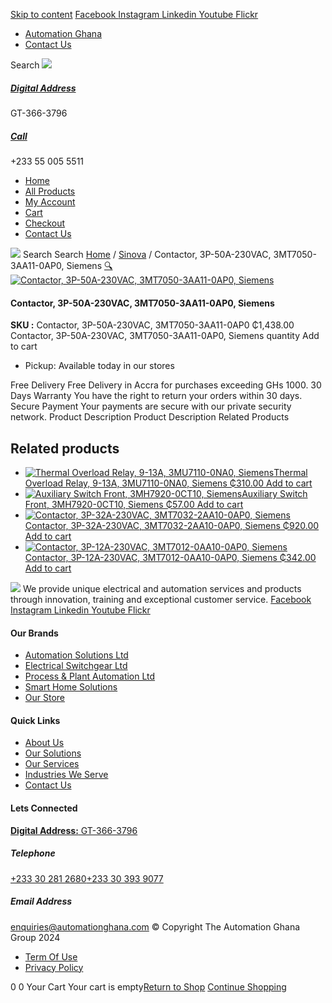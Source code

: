 [Skip to content](https://store.automationghana.com/product/contactor-3p-50a-230vac-3mt7050-3aa11-0ap0-siemens/#content)
[ Facebook ](https://www.facebook.com/automationgh/) [ Instagram ](https://www.instagram.com/automationgh/) [ Linkedin ](https://www.linkedin.com/company/the-automation-ghana-limited/) [ Youtube ](https://www.youtube.com/channel/UCurrRDUSm5oIW39VXjn1u0w) [ Flickr ](https://www.flickr.com/photos/181794037@N07/)
  * [ Automation Ghana ](https://automationghana.com)
  * [ Contact Us ](https://store.automationghana.com/contact/)


Search
[ ![](https://store.automationghana.com/wp-content/uploads/2024/04/Website-TAGG-Logo-BLUE.png) ](https://store.automationghana.com/)
[ ](https://maps.app.goo.gl/m4xeaagWCNbLk4jM6)
#####  [ Digital Address ](https://maps.app.goo.gl/m4xeaagWCNbLk4jM6)
GT-366-3796 
[ ](tel:+233550055511)
#####  [ Call ](tel:+233550055511)
+233 55 005 5511 
  * [Home](https://store.automationghana.com/)
  * [All Products](https://store.automationghana.com/shop/)
  * [My Account](https://store.automationghana.com/my-account/)
  * [Cart](https://store.automationghana.com/cart/)
  * [Checkout](https://store.automationghana.com/checkout/)
  * [Contact Us](https://store.automationghana.com/contact/)


[![](https://store.automationghana.com/wp-content/uploads/2024/04/AutomationGhana_logo_white.png)](https://store.automationghana.com)
Search
Search
[Home](https://store.automationghana.com) / [Sinova](https://store.automationghana.com/product-category/sinova-siemens/) / Contactor, 3P-50A-230VAC, 3MT7050-3AA11-0AP0, Siemens
[🔍](https://store.automationghana.com/product/contactor-3p-50a-230vac-3mt7050-3aa11-0ap0-siemens/)
[![Contactor, 3P-50A-230VAC, 3MT7050-3AA11-0AP0, Siemens](https://store.automationghana.com/wp-content/uploads/2025/03/P_IN01_XX_00058i.jpg)](https://store.automationghana.com/wp-content/uploads/2025/03/P_IN01_XX_00058i.jpg)
####  Contactor, 3P-50A-230VAC, 3MT7050-3AA11-0AP0, Siemens 
**SKU :** Contactor, 3P-50A-230VAC, 3MT7050-3AA11-0AP0 
₵1,438.00
Contactor, 3P-50A-230VAC, 3MT7050-3AA11-0AP0, Siemens quantity
Add to cart
  * Pickup: Available today in our stores


Free Delivery 
Free Delivery in Accra for purchases exceeding GHs 1000. 
30 Days Warranty 
You have the right to return your orders within 30 days. 
Secure Payment 
Your payments are secure with our private security network. 
Product Description
Product Description
Related Products 
## Related products
  * [![Thermal Overload Relay, 9-13A, 3MU7110-0NA0, Siemens](https://store.automationghana.com/wp-content/uploads/2025/03/thermal-overload-300x300.png)Thermal Overload Relay, 9-13A, 3MU7110-0NA0, Siemens ₵310.00 ](https://store.automationghana.com/product/thermal-overload-relay-9-13a-3mu7110-0na0-siemens/)
[Add to cart](https://store.automationghana.com/product/contactor-3p-50a-230vac-3mt7050-3aa11-0ap0-siemens/?add-to-cart=24508)
  * [![Auxiliary Switch Front, 3MH7920-0CT10, Siemens](https://store.automationghana.com/wp-content/uploads/2025/03/Aux-Switch-Front-300x300.jpg)Auxiliary Switch Front, 3MH7920-0CT10, Siemens ₵57.00 ](https://store.automationghana.com/product/auxiliary-switch-front-3mh7920-0ct10-siemens/)
[Add to cart](https://store.automationghana.com/product/contactor-3p-50a-230vac-3mt7050-3aa11-0ap0-siemens/?add-to-cart=24499)
  * [![Contactor, 3P-32A-230VAC, 3MT7032-2AA10-0AP0, Siemens](https://store.automationghana.com/wp-content/uploads/2025/03/P_IN01_XX_00058i.jpg)Contactor, 3P-32A-230VAC, 3MT7032-2AA10-0AP0, Siemens ₵920.00 ](https://store.automationghana.com/product/contactor-3p-32a-230vac-3mt7032-2aa10-0ap0-siemens/)
[Add to cart](https://store.automationghana.com/product/contactor-3p-50a-230vac-3mt7050-3aa11-0ap0-siemens/?add-to-cart=24489)
  * [![Contactor, 3P-12A-230VAC, 3MT7012-0AA10-0AP0, Siemens](https://store.automationghana.com/wp-content/uploads/2025/03/P_IN01_XX_00058i.jpg)Contactor, 3P-12A-230VAC, 3MT7012-0AA10-0AP0, Siemens ₵342.00 ](https://store.automationghana.com/product/contactor-3p-12a-230vac-3mt7012-0aa10-0ap0-siemens/)
[Add to cart](https://store.automationghana.com/product/contactor-3p-50a-230vac-3mt7050-3aa11-0ap0-siemens/?add-to-cart=24486)


![](https://store.automationghana.com/wp-content/uploads/2024/04/AutomationGhana_logo_white.png)
We provide unique electrical and automation services and products through innovation, training and exceptional customer service.
[ Facebook ](https://www.facebook.com/automationgh/) [ Instagram ](https://www.instagram.com/automationgh/) [ Linkedin ](https://www.linkedin.com/company/the-automation-ghana-limited/) [ Youtube ](https://www.youtube.com/channel/UCurrRDUSm5oIW39VXjn1u0w) [ Flickr ](https://www.flickr.com/photos/181794037@N07/)
#### Our Brands
  * [ Automation Solutions Ltd ](https://store.automationghana.com/product/contactor-3p-50a-230vac-3mt7050-3aa11-0ap0-siemens/)
  * [ Electrical Switchgear Ltd ](https://store.automationghana.com/product/contactor-3p-50a-230vac-3mt7050-3aa11-0ap0-siemens/)
  * [ Process & Plant Automation Ltd ](https://store.automationghana.com/product/contactor-3p-50a-230vac-3mt7050-3aa11-0ap0-siemens/)
  * [ Smart Home Solutions ](https://store.automationghana.com/product/contactor-3p-50a-230vac-3mt7050-3aa11-0ap0-siemens/)
  * [ Our Store ](https://store.automationghana.com/product/contactor-3p-50a-230vac-3mt7050-3aa11-0ap0-siemens/)


#### Quick Links
  * [ About Us ](https://store.automationghana.com/product/contactor-3p-50a-230vac-3mt7050-3aa11-0ap0-siemens/)
  * [ Our Solutions ](https://store.automationghana.com/product/contactor-3p-50a-230vac-3mt7050-3aa11-0ap0-siemens/)
  * [ Our Services ](https://store.automationghana.com/product/contactor-3p-50a-230vac-3mt7050-3aa11-0ap0-siemens/)
  * [ Industries We Serve ](https://store.automationghana.com/product/contactor-3p-50a-230vac-3mt7050-3aa11-0ap0-siemens/)
  * [ Contact Us ](https://store.automationghana.com/product/contactor-3p-50a-230vac-3mt7050-3aa11-0ap0-siemens/)


#### Lets Connected
[**Digital Address:** GT-366-3796](https://maps.app.goo.gl/m4xeaagWCNbLk4jM6)
#####  Telephone 
[ +233 30 281 2680](tel:+233302812680)[+233 30 393 9077](https://store.automationghana.com/product/contactor-3p-50a-230vac-3mt7050-3aa11-0ap0-siemens/+233303939077)
#####  Email Address 
enquiries@automationghana.com 
© Copyright The Automation Ghana Group 2024
  * [ Term Of Use ](https://store.automationghana.com/product/contactor-3p-50a-230vac-3mt7050-3aa11-0ap0-siemens/)
  * [ Privacy Policy ](https://store.automationghana.com/product/contactor-3p-50a-230vac-3mt7050-3aa11-0ap0-siemens/)


0
0
Your Cart
Your cart is empty[Return to Shop](https://store.automationghana.com/shop/)
[Continue Shopping](https://store.automationghana.com/product/contactor-3p-50a-230vac-3mt7050-3aa11-0ap0-siemens/)
